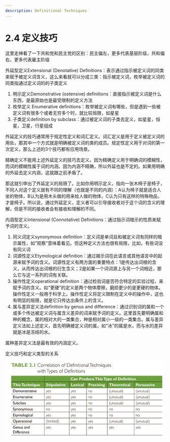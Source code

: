 ```yaml
---
description: Definitional Techniques
---
```


# 2.4 定义技巧

这里走神看了一下共和党和民主党的区别：民主偏左，更多代表基层阶级，共和偏右，更多代表雇主阶级

外延型定义Extensional (Denotative) Definitions：表示通过指示被定义词的同类来赋予被定义词含义，这么来看就可以分成三类：指示被定义词，枚举被定义词的同类指通过定义词的的子类定义

1. 明示定义Demonstrative (ostensive) definitions：直接指示被定义词是什么东西，是最原始也是最受限制的定义方法
2. 枚举定义 Enumerative definitions：枚举被定义词有哪些，但是遇到一些被定义词有很多个或者无穷多个时，就比较局限，如星星
3. 子类定义definition by subclass：通过被定义词的子类去定义，如星星，恒星，卫星，行星组成

外延定义的技巧通常用于规定性定义和词汇定义。词汇定义是用于定义被定义词的用处，那其中一个方式就是明确被定义词的类的成员。规定性定义用于对词的第一次定义，那么上述的3个技巧都有应用场景。

精确定义不能用上述外延定义的技巧去定义。因为精确定义用于明确词的模糊性，而词的模糊性属于词的内涵。因为内涵不精确，所以外延也是不定的。如果用明确的外延去定义内涵，这就跟之前矛盾了。

那这就引申出了外延定义的局限了。比如你用明示定义，指向一张木椅子是椅子，不同人对这个定义就有不同的理解（也就是不同的内涵）：A认为椅子就是适合人坐的物体，B认为是用木头做的用来给人做的物体，C认为只有这样的特殊物品，才是椅子。所以说，通过外延定义，定义者可以引导接收者对于这个词的含义的理解，但是不同的接收者会有接收和理解的不同。

内涵型定义Intensional (Connotative) Definitions：通过指示词暗示的性质来赋予词的含义。

1. 同义词定义synonymous definition：定义词是单词且和被定义词有同样的暗示属性，如”观察“意味着看见。但这种定义方法也很有局限，比如，有些词没有同义词
2. 词源性定义Etymological definition：通过揭示词在此语言或其他语言中的起源来赋予词的含义。词源性定义有两方面的重要特点：1是传达出词根的含义，从而传达出词根的衍生含义；2是如果一个词词源上与另一个词相近，那么它与这一系列的词有关联。
3. 操作性定义operational definition：通过检验词是否符合特定的实验过程，来赋予词的含义。如“更硬”的定义是两个物体摩擦，磨损更少的是更硬的物体。操作性定义一般用于科学上。操作性定义将定义限制在定义中的操作中，这也有明显的局限，就是它只传达出条件上的含义。&#x20;
4. 属与差异定义法definition by genus and difference：通过识别词的属和一个或多个传达被定义词与属含义差异的词来赋予词的定义。这里首先要明确属和种的概念，属的相对大的一类集合，种是相对属小一级的一类集合。属与差异定义法如上述定义，首先明确被定义词的属，如“冰”的属是水，而与水的差异就是冰是冻结的水。

属种差异定义法是最有效的内涵定义。

定义技巧和定义类型的关系

![](<../.gitbook/assets/image (3) (1).png>)

